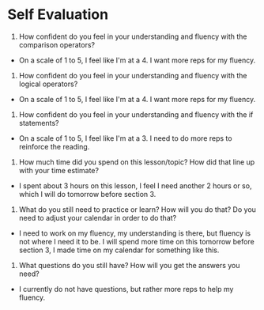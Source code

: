 # Self Evaluation

1. How confident do you feel in your understanding and fluency with the comparison operators?
* On a scale of 1 to 5, I feel like I'm at a 4. I want more reps for my fluency.
1. How confident do you feel in your understanding and fluency with the logical operators?
* On a scale of 1 to 5, I feel like I'm at a 4. I want more reps for my fluency.
1. How confident do you feel in your understanding and fluency with the if statements?
* On a scale of 1 to 5, I feel like I'm at a 3. I need to do more reps to reinforce the reading.
1. How much time did you spend on this lesson/topic? How did that line up with your time estimate?
* I spent about 3 hours on this lesson, I feel I need another 2 hours or so, which I will do tomorrow before section 3.
1. What do you still need to practice or learn? How will you do that? Do you need to adjust your calendar in order to do that?
* I need to work on my fluency, my understanding is there, but fluency is not where I need it to be. I will spend more time on this tomorrow before section 3, I made time on my calendar for something like this.
1. What questions do you still have? How will you get the answers you need?
* I currently do not have questions, but rather more reps to help my fluency.
